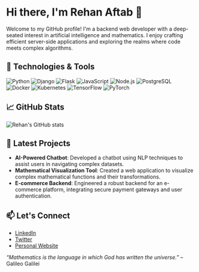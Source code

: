 # Hi there, I'm Rehan Aftab 👋

Welcome to my GitHub profile! I'm a backend web developer with a deep-seated interest in artificial intelligence and mathematics. I enjoy crafting efficient server-side applications and exploring the realms where code meets complex algorithms.

## 🔧 Technologies & Tools

![Python](https://img.shields.io/badge/-Python-3776AB?style=flat-square&logo=python&logoColor=white)
![Django](https://img.shields.io/badge/-Django-092E20?style=flat-square&logo=django&logoColor=white)
![Flask](https://img.shields.io/badge/-Flask-000000?style=flat-square&logo=flask&logoColor=white)
![JavaScript](https://img.shields.io/badge/-JavaScript-F7DF1E?style=flat-square&logo=javascript&logoColor=black)
![Node.js](https://img.shields.io/badge/-Node.js-339933?style=flat-square&logo=node.js&logoColor=white)
![PostgreSQL](https://img.shields.io/badge/-PostgreSQL-336791?style=flat-square&logo=postgresql&logoColor=white)
![Docker](https://img.shields.io/badge/-Docker-2496ED?style=flat-square&logo=docker&logoColor=white)
![Kubernetes](https://img.shields.io/badge/-Kubernetes-326CE5?style=flat-square&logo=kubernetes&logoColor=white)
![TensorFlow](https://img.shields.io/badge/-TensorFlow-FF6F00?style=flat-square&logo=tensorflow&logoColor=white)
![PyTorch](https://img.shields.io/badge/-PyTorch-EE4C2C?style=flat-square&logo=pytorch&logoColor=white)

## 📈 GitHub Stats

![Rehan's GitHub stats](https://github-readme-stats.vercel.app/api?username=yourusername&show_icons=true&theme=radical)

## 🧠 Latest Projects

- **AI-Powered Chatbot**: Developed a chatbot using NLP techniques to assist users in navigating complex datasets.
- **Mathematical Visualization Tool**: Created a web application to visualize complex mathematical functions and their transformations.
- **E-commerce Backend**: Engineered a robust backend for an e-commerce platform, integrating secure payment gateways and user authentication.

## 📫 Let's Connect

- [LinkedIn](https://www.linkedin.com/in/yourprofile)
- [Twitter](https://twitter.com/yourhandle)
- [Personal Website](https://yourwebsite.com)

*“Mathematics is the language in which God has written the universe.”* – Galileo Galilei
